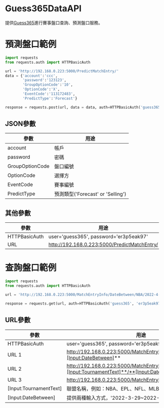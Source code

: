 # Guess365DataAPI

提供[Guess365](https://guess365.cc/ "Guess365")進行賽事盤口查詢、預測盤口服務。


# 預測盤口範例
```Python
import requests
from requests.auth import HTTPBasicAuth

url = 'http://192.168.0.223:5000/PredictMatchEntry/'
data = {'account':'ccc',
        'password':'123123',
        'GroupOptionCode':'10',
        'OptionCode':'X',
        'EventCode':'113172483',
        'PredictType':'Forecast'}

response = requests.post(url, data = data, auth=HTTPBasicAuth('guess365', 'er3p5eak97')).text
```
## JSON參數

參數  | 用途
------------- | -------------
account  | 帳戶
password  | 密碼
GroupOptionCode  | 盤口編號
OptionCode  | 選擇方
EventCode  | 賽事編號
PredictType  | 預測類型('Forecast' or 'Selling')

## 其他參數
參數  | 用途
------------- | -------------
HTTPBasicAuth  | user='guess365', password='er3p5eak97'
URL  | http://192.168.0.223:5000/PredictMatchEntry/

<div style="page-break-after: always;"></div>

# 查詢盤口範例
```Python
import requests
from requests.auth import HTTPBasicAuth

url = 'http://192.168.0.223:5000/MatchEntryInfo/DateBetween/NBA/2022-4-1~2022-4-29'

response = requests.get(url, auth=HTTPBasicAuth('guess365', 'er3p5eak97')).text
```

## URL參數
參數  | 用途
------------- | -------------
HTTPBasicAuth  | user='guess365', password='er3p5eak97'
URL 1 | http://192.168.0.223:5000/MatchEntryInfo/DateBetween/All/**[Input:DateBetween]**
URL 2 | http://192.168.0.223:5000/MatchEntryInfo/DateBetween/**[Input:TournamentText]**/**[Input:DateBetween]**
URL 3 | http://192.168.0.223:5000/MatchEntryInfo/**[EventCode]**
[Input:TournamentText] | 聯盟名稱，例如：NBA、EPL、NFL、MLB等等。
[Input:DateBetween] | 提供兩種輸入方式，'2022-3-29~2022-3-29' 或 'any'。